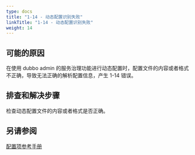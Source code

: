 ```yaml
---
type: docs
title: "1-14 - 动态配置识别失败"
linkTitle: "1-14 - 动态配置识别失败"
weight: 14
---
```


## 可能的原因
 在使用 dubbo admin 的服务治理功能进行动态配置时，配置文件的内容或者格式不正确，导致无法正确的解析配置信息，产生 1-14 错误。
## 排查和解决步骤
 检查动态配置文件的内容或者格式是否正确。

## 另请参阅
[配置项参考手册](../../../reference-manual/config/properties)

<p style="margin-top: 3rem;"> </p>
